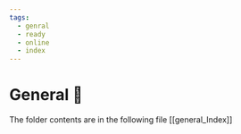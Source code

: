 ```yaml
---
tags:
  - genral
  - ready
  - online
  - index
---
```


# General 🦾

The folder contents are in the following file [[general_Index]]
